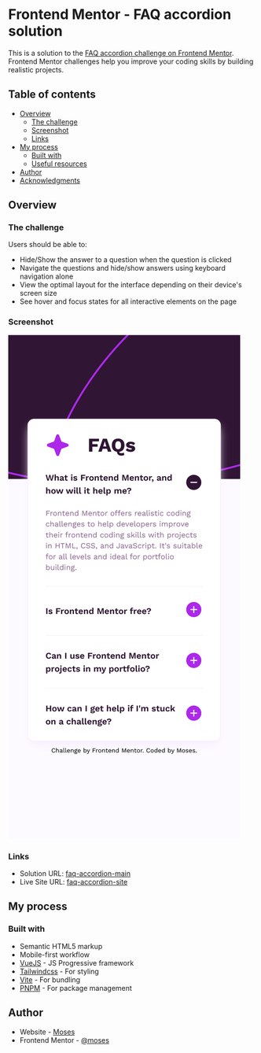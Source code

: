 # Frontend Mentor - FAQ accordion solution

This is a solution to the [FAQ accordion challenge on Frontend Mentor](https://www.frontendmentor.io/challenges/faq-accordion-wyfFdeBwBz). Frontend Mentor challenges help you improve your coding skills by building realistic projects.

## Table of contents

- [Overview](#overview)
  - [The challenge](#the-challenge)
  - [Screenshot](#screenshot)
  - [Links](#links)
- [My process](#my-process)
  - [Built with](#built-with)
  - [Useful resources](#useful-resources)
- [Author](#author)
- [Acknowledgments](#acknowledgments)

## Overview

### The challenge

Users should be able to:

- Hide/Show the answer to a question when the question is clicked
- Navigate the questions and hide/show answers using keyboard navigation alone
- View the optimal layout for the interface depending on their device's screen size
- See hover and focus states for all interactive elements on the page

### Screenshot

![](./screenshot.png)

### Links

- Solution URL: [faq-accordion-main](https://github.com/mbtenkorang/faq-accordion-main)
- Live Site URL: [faq-accordion-site](https://faq-accordion-fem.onrender.com/)

## My process

### Built with

- Semantic HTML5 markup
- Mobile-first workflow
- [VueJS](https://vuejs.org/) - JS Progressive framework
- [Tailwindcss](https://tailwindcss.com/) - For styling
- [Vite](https://vitejs.dev/) - For bundling
- [PNPM](https://pnpm.io/) - For package management

## Author

- Website - [Moses](https://github.com/mbtenkorang)
- Frontend Mentor - [@moses](https://www.frontendmentor.io/profile/mbtenkorang)
